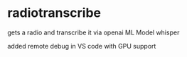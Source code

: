 # radiotranscribe
gets a radio and transcribe it via openai ML Model whisper 

added remote debug in VS code with GPU support


   


